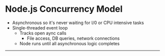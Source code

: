 # Node.js Concurrency Model

* Asynchronous so it's never waiting for I/0 or CPU intensive tasks
* Single-threaded event loop
  * Tracks open aync calls
    * File access, DB queries, network connections
  * Node runs until all asynchronous logic completes

---

